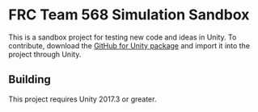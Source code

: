 # FRC Team 568 Simulation Sandbox

This is a sandbox project for testing new code and ideas in Unity. To contribute, download the [GitHub for Unity package](https://unity.github.com/) and import it into the project through Unity.

## Building
This project requires Unity 2017.3 or greater.
